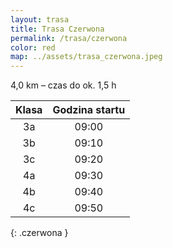 ```yaml
---
layout: trasa
title: Trasa Czerwona
permalink: /trasa/czerwona
color: red
map: ../assets/trasa_czerwona.jpeg
---
```

4,0 km – czas do ok. 1,5 h

| Klasa | Godzina startu |
|:-----:|:--------------:|
|  3a   |     09:00      |
|  3b   |     09:10      |
|  3c   |     09:20      |
|  4a   |     09:30      |      
|  4b   |     09:40      |      
|  4c   |     09:50      |      
{: .czerwona }


